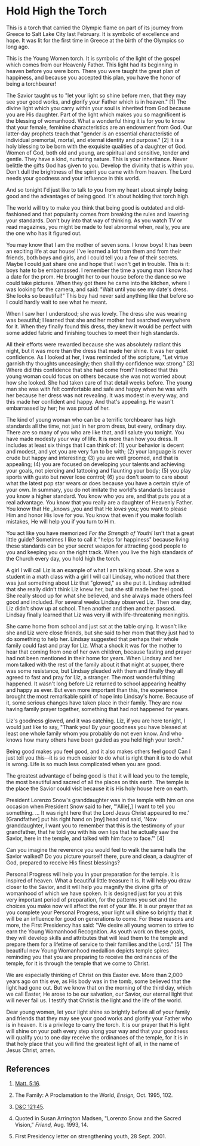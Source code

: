 # Hold High the Torch

This is a torch that carried the Olympic flame on part of its journey from
Greece to Salt Lake City last February. It is symbolic of excellence and hope.
It was lit for the first time in Greece at the birth of the Olympics so long
ago.

This is the Young Women torch. It is symbolic of the light of the gospel which
comes from our Heavenly Father. This light had its beginning in heaven before
you were born. There you were taught the great plan of happiness, and because
you accepted this plan, you have the honor of being a torchbearer!

The Savior taught us to "let your light so shine before men, that they may see
your good works, and glorify your Father which is in heaven." [1]  The divine
light which you carry within your soul is inherited from God because you are
His daughter. Part of the light which makes you so magnificent is the blessing
of womanhood. What a wonderful thing it is for you to know that your female,
feminine characteristics are an endowment from God. Our latter-day prophets
teach that "gender is an essential characteristic of individual premortal,
mortal, and eternal identity and purpose." [2]  It is a holy blessing to be
born with the exquisite qualities of a daughter of God. Women of God, both old
and young, are spiritual and sensitive, tender and gentle. They have a kind,
nurturing nature. This is your inheritance. Never belittle the gifts God has
given to you. Develop the divinity that is within you. Don't dull the
brightness of the spirit you came with from heaven. The Lord needs your
goodness and your influence in this world.

And so tonight I'd just like to talk to you from my heart about simply being
good and the advantages of being good. It's about holding that torch high.

The world will try to make you think that being good is outdated and old-
fashioned and that popularity comes from breaking the rules and lowering your
standards. Don't buy into that way of thinking. As you watch TV or read
magazines, you might be made to feel abnormal when, really, you are the one
who has it figured out.

You may know that I am the mother of seven sons. I know boys! It has been an
exciting life at our house! I've learned a lot from them and from their
friends, both boys and girls, and I could tell you a few of their secrets.
Maybe I could just share one and hope that I won't get in trouble. This is it:
boys hate to be embarrassed. I remember the time a young man I know had a date
for the prom. He brought her to our house before the dance so we could take
pictures. When they got there he came into the kitchen, where I was looking
for the camera, and said: "Wait until you see my date's dress. She looks so
beautiful!" This boy had never said anything like that before so I could
hardly wait to see what he meant.

When I saw her I understood; she was lovely. The dress she was wearing was
beautiful; I learned that she and her mother had searched everywhere for it.
When they finally found this dress, they knew it would be perfect with some
added fabric and finishing touches to meet their high standards.

All their efforts were rewarded because she was absolutely radiant this night,
but it was more than the dress that made her shine. It was her quiet
confidence. As I looked at her, I was reminded of the scripture, "Let virtue
garnish thy thoughts unceasingly; then shall thy confidence wax strong." [3]
Where did this confidence that she had come from? I noticed that this young
woman could focus on others because she was not worried about how she looked.
She had taken care of that detail weeks before. The young man she was with
felt comfortable and safe and happy when he was with her because her dress was
not revealing. It was modest in every way, and this made her confident and
happy. And that's appealing. He wasn't embarrassed by her; he was proud of
her.

The kind of young woman who can be a terrific torchbearer has high standards
all the time, not just in her prom dress, but every, ordinary day. There are
so many of you who are like that, and I salute you tonight. You have made
modesty your way of life. It is more than how you dress. It includes at least
six things that I can think of: (1) your behavior is decent and modest, and
yet you are very fun to be with; (2) your language is never crude but happy
and interesting; (3) you are well groomed, and that is appealing; (4) you are
focused on developing your talents and achieving your goals, not piercing and
tattooing and flaunting your body; (5) you play sports with gusto but never
lose control; (6) you don't seem to care about what the latest pop star wears
or does because you have a certain style of your own. In summary, you do not
imitate the world's standards because you know a higher standard. You know who
you are, and that puts you at a real advantage. You know that you really are a
daughter of Heavenly Father. You know that He _knows _you and that He _loves_
you; you want to please Him and honor His love for you. You know that even if
you make foolish mistakes, He will help you if you turn to Him.

You act like you have memorized _For the Strength of Youth!_ Isn't that a
great little guide? Sometimes I like to call it "helps for happiness" because
living these standards can be your secret weapon for attracting good people to
you and keeping you on the right track. When you live the high standards of
the Church every day, you hold high the torch.

A girl I will call Liz is an example of what I am talking about. She was a
student in a math class with a girl I will call Lindsay, who noticed that
there was just something about Liz that "glowed," as she put it. Lindsay
admitted that she really didn't think Liz knew her, but she still made her
feel good. She really stood up for what she believed, and she always made
others feel good and included. For several weeks Lindsay observed Liz. Then
one day, Liz didn't show up at school. Then another and then another passed.
Lindsay finally learned that Liz was very ill with life-threatening
meningitis.

She came home from school and just sat at the table crying. It wasn't like she
and Liz were close friends, but she said to her mom that they just had to do
something to help her. Lindsay suggested that perhaps their whole family could
fast and pray for Liz. What a shock it was for the mother to hear that coming
from one of her own children, because fasting and prayer had not been
mentioned in their home for years. When Lindsay and her mom talked with the
rest of the family about it that night at supper, there was some resistance,
but Lindsay pleaded with them and finally they all agreed to fast and pray for
Liz, a stranger. The most wonderful thing happened. It wasn't long before Liz
returned to school appearing healthy and happy as ever. But even more
important than this, the experience brought the most remarkable spirit of hope
into Lindsay's home. Because of it, some serious changes have taken place in
their family. They are now having family prayer together, something that had
not happened for years.

Liz's goodness glowed, and it was catching. Liz, if you are here tonight, I
would just like to say, "Thank you! By your goodness you have blessed at least
one whole family whom you probably do not even know. And who knows how many
others have been guided as you held high your torch."

Being good makes you feel good, and it also makes others feel good! Can I just
tell you this--it is so much easier to do what is right than it is to do what
is wrong. Life is so much less complicated when you are good.

The greatest advantage of being good is that it will lead you to the temple,
the most beautiful and sacred of all the places on this earth. The temple is
the place the Savior could visit because it is His holy house here on earth.

President Lorenzo Snow's granddaughter was in the temple with him on one
occasion when President Snow said to her, "'Allie[,] I want to tell you
something. ... It was right here that the Lord Jesus Christ appeared to me.'
[Grandfather] put his right hand on [my] head and said, 'Now granddaughter, I
want you to remember that this is the testimony of your grandfather, that he
told you with his own lips that he actually saw the Savior, here in the
temple, and talked with him face to face.'" [4]

Can you imagine the reverence you would feel to walk the same halls the Savior
walked? Do you picture yourself there, pure and clean, a daughter of God,
prepared to receive His finest blessings?

Personal Progress will help you in your preparation for the temple. It is
inspired of heaven. What a beautiful little treasure it is. It will help you
draw closer to the Savior, and it will help you magnify the divine gifts of
womanhood of which we have spoken. It is designed just for you at this very
important period of preparation, for the patterns you set and the choices you
make now will affect the rest of your life. It is our prayer that as you
complete your Personal Progress, your light will shine so brightly that it
will be an influence for good on generations to come. For these reasons and
more, the First Presidency has said: "We desire all young women to strive to
earn the Young Womanhood Recognition. As youth work on these goals, they will
develop skills and attributes that will lead them to the temple and prepare
them for a lifetime of service to their families and the Lord." [5]  The
beautiful new Young Womanhood medallion depicts temple spires reminding you
that you are preparing to receive the ordinances of the temple, for it is
through the temple that we come to Christ.

We are especially thinking of Christ on this Easter eve. More than 2,000 years
ago on this eve, as His body was in the tomb, some believed that the light had
gone out. But we know that on the morning of the third day, which we call
Easter, He arose to be our salvation, our Savior, our eternal light that will
never fail us. I testify that Christ is the light and the life of the world.

Dear young women, let your light shine so brightly before all of your family
and friends that they may see your good works and glorify your Father who is
in heaven. It is a privilege to carry the torch. It is our prayer that His
light will shine on your path every step along your way and that your goodness
will qualify you to one day receive the ordinances of the temple, for it is in
that holy place that you will find the greatest light of all, in the name of
Jesus Christ, amen.

## References

  1.   [Matt. 5:16](https://www.lds.org/scriptures/nt/matt/5.16?lang=eng#15).

  2.  The Family: A Proclamation to the World, _Ensign,_ Oct. 1995, 102.

  3.   [D&amp;C 121:45](https://www.lds.org/scriptures/dc-testament/dc/121.45?lang=eng#44).

  4.  Quoted in Susan Arrington Madsen, "Lorenzo Snow and the Sacred Vision," _Friend,_ Aug. 1993, 14.

  5.  First Presidency letter on strengthening youth, 28 Sept. 2001.

